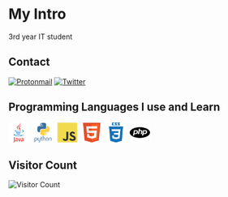 # My Intro

3rd year IT student

## Contact

[![Protonmail](https://img.shields.io/badge/ProtonMail-8B89CC?style=for-the-badge&logo=protonmail&logoColor=white)](mailto:novalve@protonmail.com) [![Twitter](https://img.shields.io/badge/Twitter-1DA1F2?style=for-the-badge&logo=twitter&logoColor=white)](http://twitter.com/novalve_)

## Programming Languages I use and Learn
<div>
  <img src="https://github.com/devicons/devicon/blob/master/icons/java/java-original-wordmark.svg" title="Java" alt="Java" width="40" height="40"/>&nbsp;
  <img src="https://github.com/devicons/devicon/blob/master/icons/python/python-original-wordmark.svg" title="Python" alt="Python" width="40" height="40"/>&nbsp;
  <img src="https://github.com/devicons/devicon/blob/master/icons/javascript/javascript-original.svg" title="JavaScript" alt="JavaScript" width="40" height="40"/>&nbsp;
  <img src="https://github.com/devicons/devicon/blob/master/icons/html5/html5-original.svg" title="HTML5" alt="HTML" width="40" height="40"/>&nbsp;
  <img src="https://github.com/devicons/devicon/blob/master/icons/css3/css3-plain-wordmark.svg"  title="CSS3" alt="CSS" width="40" height="40"/>&nbsp;
  <img src="https://github.com/devicons/devicon/blob/master/icons/php/php-plain.svg" title="PHP" alt="PHP" width="40" height="40"/>&nbsp;
</div>

## Visitor Count

![Visitor Count](https://profile-counter.glitch.me/noValve/count.svg)
